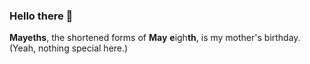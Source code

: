 ### Hello there 👋

**Mayeths**, the shortened forms of **May** **e**igh**th**, is my mother's birthday. (Yeah, nothing special here.)
